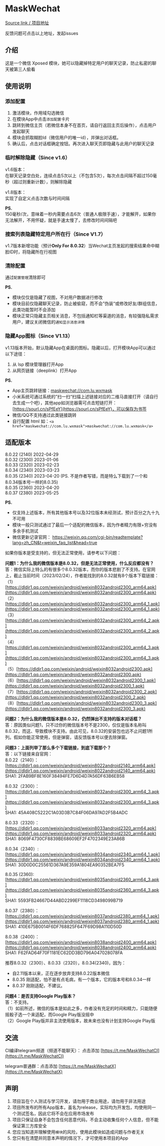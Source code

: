# MaskWechat

[Source link / 项目地址](https://github.com/Mingyueyixi/MaskWechat)

反馈问题可点击以上地址，发起issues


## 介绍
这是一个微信 Xposed 模块，她可以隐藏掉特定用户的聊天记录，防止私密的聊天被第三人偷看


## 使用说明

### 添加配置

1.  激活模块，作用域勾选微信
2.  在模块App中点击`添加配置`卡片
3.  跳转到微信主页（若微信本身不在首页，请自行返回主页后操作），点击用户发起聊天
4.  模块会抓取糊脸Id（微信用户的唯一id），并弹出对话框。
5.  确认后，点击对话框确定按钮。再次进入聊天页即隐藏与此用户的聊天记录

### 临时解除隐藏（Since v1.6）

v1.6版本：  
在聊天记录空白处，连续点击5次以上（不包含5次），每次点击间隔不超过150毫秒（超过则重新计数），则解除隐藏

v1.8版本：  
实现了自定义点击次数与时间间隔

**PS.**  
150毫秒/次，意味着一秒内需要点击6次（普通人极限手速），才能解开，如果你无法解开，不用怀疑，就是手速太慢了，去修改时间间隔吧

### 搜索列表隐藏特定用户所在行（Since V1.7）

v1.7版本新增功能（预计**Only For 8.0.32**）当Wechat主页发起的搜索结果命中糊脸ID时，将隐藏所在行视图


### 清除配置

通过`配置管理`清除即可


**PS.**  
- 模块仅仅是隐藏了视图，不对用户数据进行修改
- 模块目前仅隐藏聊天记录，防止被偷窥，而不会”伪装“或修改好友/群组信息，此类功能暂时不会添加
- 模块正常只隐藏主页相关消息，不包括通知栏等渠道的消息，有较强隐私需求用户，建议关闭微信的`通知显示消息详情`


### 隐藏App图标（Since V1.13）

v1.13版本开始，默认隐藏App在桌面的图标。隐藏以后，打开模块App可以通过以下途径：    
1. 从 lsp 模块管理器打开App
2. 从网页链接（deeplink）打开App

**PS.**   
- App主页跳转链接：[maskwechat://com.lu.wxmask](maskwechat://com.lu.wxmask)  
- 小米系统可通过系统的”扫一扫“扫描上述链接对应的二维马直接打开（请自行去生成一个吧），其他app如浏览器需可点击短链打开：[https://sourl.cn/sPfEeY](https://sourl.cn/sPfEeY)，可以保存为书签  
- 微信/QQ不支持通过此类链接跳转  
- 自行配置 html 如：`<a href="maskwechat://com.lu.wxmask">maskwechat://com.lu.wxmask</a>`  

## 适配版本

8.0.22 (2140) 2022-04-29  
8.0.32 (2300) 2023-01-06  
8.0.33 (2320) 2023-02-23  
8.0.34 (2340) 2023-03-23  
8.0.35 (2340) 2023-04-20 (PS. 不是作者写错，而是特么下载到了一个和8.0.34版本号一样的8.0.35)   
8.0.35 (2360) 2023-04-20  
8.0.37 (2380) 2023-05-25   

**PS.**
- 仅支持上述版本，所有其他版本号以及32位版本未经测试，预计百分之九十九不可用
- 模块一般只测试通过了最后一个适配的微信版本，因为作者精力有限+穷没有多余手机测试
- 微信更新记录官网： https://weixin.qq.com/cgi-bin/readtemplate?lang=zh_CN&t=weixin_faq_list&head=true

如果你版本是受支持的，但无法正常使用，请参考以下问题：

**问题1：为什么我的微信版本是8.0.32，但是无法正常使用，什么反应都没有？**  
答：微信实际上特么的有很多个8.0.32版本，而你的版本悲剧了不支持。在官网上，截止当前时间（2023/02/24），作者能找到的8.0.32就有8个版本下载链接：  
（1）[https://dldir1.qq.com/weixin/android/weixin8032android2300_arm64.apk](https://dldir1.qq.com/weixin/android/weixin8032android2300_arm64.apk)  
（2）[https://dldir1.qq.com/weixin/android/weixin8032android2300_arm64_1.apk](https://dldir1.qq.com/weixin/android/weixin8032android2300_arm64_1.apk)   
（3）[https://dldir1.qq.com/weixin/android/weixin8032android2300_arm64_2.apk](https://dldir1.qq.com/weixin/android/weixin8032android2300_arm64_2.apk)  
（4）[https://dldir1.qq.com/weixin/android/weixin8032android2300_arm64_3.apk](https://dldir1.qq.com/weixin/android/weixin8032android2300_arm64_3.apk)  
（5）[https://dldir1.qq.com/weixin/android/weixin8032android2300.apk](https://dldir1.qq.com/weixin/android/weixin8032android2300.apk)  
（6）[https://dldir1.qq.com/weixin/android/weixin8032android2300_1.apk](https://dldir1.qq.com/weixin/android/weixin8032android2300_1.apk)  
（7）[https://dldir1.qq.com/weixin/android/weixin8032android2300_2.apk](https://dldir1.qq.com/weixin/android/weixin8032android2300_2.apk)  
（8）[https://dldir1.qq.com/weixin/android/weixin8032android2300_3.apk](https://dldir1.qq.com/weixin/android/weixin8032android2300_3.apk)  

**问题2：为什么我的微信版本是8.0.32，仍然弹出不支持的版本对话框？**  
答：原因类似问题1，只不过你的微信版本号不是2300，仅仅是版本名称叫8.0.32，而这、导致模块不支持。由此可见，8.0.32的安装包也远不止问题1所列。假如你能正常使用，但是弹窗，请反馈版本号以便去除弹窗。


**问题3：上面列举了那么多个下载链接，到底下载那个？**  
答：以下链接来自官网：  
8.0.22（2140）：[https://dldir1.qq.com/weixin/android/weixin8022android2140_arm64.apk](https://dldir1.qq.com/weixin/android/weixin8022android2140_arm64.apk)  
SHA1: 2FAB9BF8E160F38494FE7D6D4D7A56DF63B6EB58  

8.0.32（2300）：[https://dldir1.qq.com/weixin/android/weixin8032android2300_arm64_3.apk](https://dldir1.qq.com/weixin/android/weixin8032android2300_arm64_3.apk)  
SHA1: 45A408C5222C1A03D3B7C84F06DA97AD2F5B4ADC  

8.0.33（2320）：[https://dldir1.qq.com/weixin/android/weixin8033android2320_arm64.apk](https://dldir1.qq.com/weixin/android/weixin8033android2320_arm64.apk)  
SHA1: 8069F4730CF8839BE68609EF2F4702349E23A86B  

8.0.34（2340）: [https://dldir1.qq.com/weixin/android/weixin8034android2340_arm64_1.apk](https://dldir1.qq.com/weixin/android/weixin8034android2340_arm64_1.apk)  
SHA1: 30D0D0C25561D367A9E359A1804EA90352BEA7F5  

8.0.35 (2360): [https://dldir1.qq.com/weixin/android/weixin8035android2360_arm64_3.apk](https://dldir1.qq.com/weixin/android/weixin8035android2360_arm64_3.apk)  
SHA1: 5593FB24667D44ABD2299EF1118CD3498099B719  

8.0.37（2380）：[https://dldir1.qq.com/weixin/android/weixin8037android2380_arm64_1.apk](https://dldir1.qq.com/weixin/android/weixin8037android2380_arm64_1.apk)  
SHA1: 410E675B0014F6DF768825F647F69D98A110D50D   

8.0.38（2400）：[https://dldir1.qq.com/weixin/android/weixin8038android2400_arm64.apk](https://dldir1.qq.com/weixin/android/weixin8038android2400_arm64.apk)  
SHA1: F62FAD64F70F1181EC62DD3BD796A047028078FA  


推荐8.0.32（2300）、8.0.33（2320），8.0.34(2340)，因为：  

- 自2.11版本以来，正在逐步放弃支持8.0.22版本微信
- 8.0.35 刚适配，怕不是有点毛病，有一个版本，它的版本号和8.0.34一样
- 8.0.37 刚刚适配，不建议。

**问题4：是否支持Google Play版本？**  
答：不支持。  
（1）如前所述，微信的版本是如此之多，作者没有充足的时间和精力，只能随便摇骰子选一个来适配，而Google Play版没摇中  
（2）Google Play版并非主流使用版本，故未来也没有计划支持Google Play版  


## 交流

CI编译telegram频道（频道不能聊天）： 点击添加 [https://t.me/MaskWechatCI](https://t.me/MaskWechatCI)

telegram普通群：点击添加 [https://t.me/MaskWechatX](https://t.me/MaskWechatX)

## 声明

1. 项目旨在个人测试与学习开发，请勿用于商业用途，请勿用于非法用途  
2. 项目所发布的所有App版本，虽名为release，实际均为开发包，均使用同一个测试签名，因此它将不会在应用市场发布  
3. 项目只保证自身不会包含任何恶意代码，不会主动收集任何个人信息，但不能保证第三方库安全  
4. 您应当知道并理解使用`模块`的风险，使用此模块如造成问题与作者无关  
5. 您只有在清楚并同意本声明的情况下，才可使用本项目的App  
